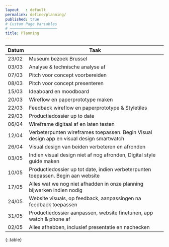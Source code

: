 ```yaml
---
layout   : default
permalink: define/planning/
published: true
# Custom Page Variables
# ─────────────────────
title: Planning
---
```

 
| Datum | Taak                                                                                     |
| ----- | ---------------------------------------------------------------------------------------- |
| 23/02 | Museum bezoek Brussel                                                                    |
| 03/03 | Analyse & technische analyse af                                                          |
| 07/03 | Pitch voor concept voorbereiden                                                          |
| 08/03 | Pitch voor concept presenteren                                                           |
| 15/03 | Ideaboard en moodboard                                                                   |
| 20/03 | Wireflow en paperprototype maken                                                         |
| 22/03 | Feedback wireflow en paperprototype & Styletiles                                         |
| 29/03 | Productiedossier up to date                                                              |
| 06/04 | Wireframe digitaal af en laten testen                                                    |
| 12/04 | Verbeterpunten wireframes toepassen. Begin Visual design app en visual design smartwatch |
| 26/04 | Visual design van beiden verbeteren en afronden                                          |
| 03/05 | Indien visual design niet af nog afronden, Digital style guide maken                     |
| 10/05 | Productiedossier up tot date, indien verbeterpunten toepassen. Begin aan website         |
| 17/05 | Alles wat we nog niet afhadden in onze planning bijwerken indien nodig                   |
| 24/05 | Website visuals, op feedback, aanpassingen na feedback toepassen                         |
| 31/05 | Productiedossier aanpassen, website finetunen, app watch & phone af                      |
| 02/05 | Alles afhebben, inclusief presentatie en nachecken             |
{:.table}
